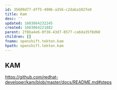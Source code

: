 ```yaml
---
id: 35609d77-dff5-4906-a356-c2daba102fe8
title: Kam
desc: ''
updated: 1603864232245
created: 1603864221882
parent: 2f8ba4e6-0f36-43d7-8577-ca6da35f8d60
children: []
fname: openshift.tekton.kam
hpath: openshift.tekton.kam
---
```

## KAM

<https://github.com/redhat-developer/kam/blob/master/docs/README.md#steps>

